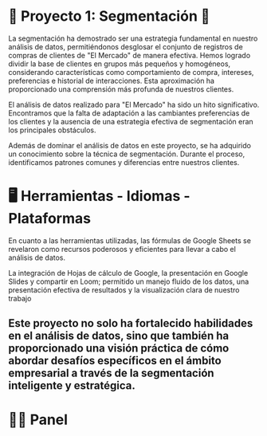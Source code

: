 # 🍱 Proyecto 1: Segmentación :couple:

La segmentación ha demostrado ser una estrategia fundamental en nuestro análisis de datos, permitiéndonos desglosar el conjunto de registros de compras de clientes de "El Mercado" de manera efectiva. Hemos logrado dividir la base de clientes en grupos más pequeños y homogéneos, considerando características como comportamiento de compra, intereses, preferencias e historial de interacciones. Esta aproximación ha proporcionado una comprensión más profunda de nuestros clientes.

El análisis de datos realizado para "El Mercado" ha sido un hito significativo. Encontramos que la falta de adaptación a las cambiantes preferencias de los clientes y la ausencia de una estrategia efectiva de segmentación eran los principales obstáculos.

Además de dominar el análisis de datos en este proyecto, se ha adquirido un conocimiento sobre la técnica de segmentación. Durante el proceso, identificamos patrones comunes y diferencias entre nuestros clientes.

# :desktop_computer: Herramientas - Idiomas - Plataformas 

En cuanto a las herramientas utilizadas, las fórmulas de Google Sheets se revelaron como recursos poderosos y eficientes para llevar a cabo el análisis de datos.

La integración de Hojas de cálculo de Google, la presentación en Google Slides y compartir en Loom; permitido un manejo fluido de los datos, una presentación efectiva de resultados y la visualización clara de nuestro trabajo

## Este proyecto no solo ha fortalecido habilidades en el análisis de datos, sino que también ha proporcionado una visión práctica de cómo abordar desafíos específicos en el ámbito empresarial a través de la segmentación inteligente y estratégica.

# :woman_technologist: Panel  <a href="#dashboard" id="dashboard"></a>

<figure><img src=".gitbook/assets/Dashboard Proyecto 1 Segmentación.png" alt=""><figcaption></figcaption></figure>
